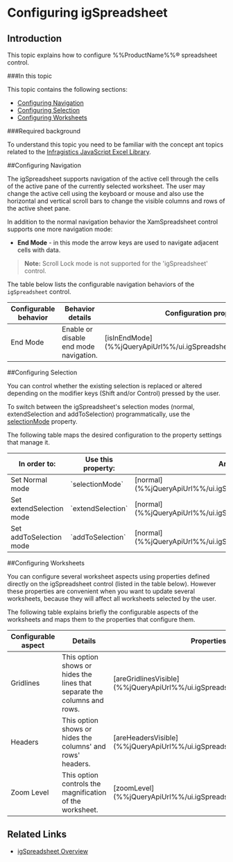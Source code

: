 ﻿<!--
|metadata|
{
    "fileName": "igspreadsheet-configuring",
    "controlName": "igSpreadsheet",
    "tags": [""]
}
|metadata|
-->

# Configuring igSpreadsheet

## Introduction

This topic explains how to configure %%ProductName%%® spreadsheet control.

###In this topic

This topic contains the following sections:

-   [Configuring Navigation](#configuring_navigation)
-   [Configuring Selection](#configuring_selection)
-   [Configuring Worksheets](#configuring_worksheets)

###Required background

To understand this topic you need to be familiar with the concept ant topics related to the [Infragistics JavaScript Excel Library](javascript-excel-library.html).

##<a id="configuring_navigation"></a>Configuring Navigation

The igSpreadsheet supports navigation of the active cell through the cells of the active pane of the currently selected worksheet. The user may change the active cell using the keyboard or mouse and also use the horizontal and vertical scroll bars to change the visible columns and rows of the active sheet pane.

In addition to the normal navigation behavior the XamSpreadsheet control supports one more navigation mode:

 - **End Mode** - in this mode the arrow keys are used to navigate adjacent cells with data.
 
 >**Note:** Scroll Lock mode is not supported for the 'igSpreadsheet' control.
 
 The table below lists the configurable navigation behaviors of the `igSpreadsheet` control.
 
 <table class="table">
	<thead>
		<tr>
			<th>Configurable behavior</th>
			<th>Behavior details</th>
			<th>Configuration properties</th>
		</tr>
	</thead>
	<tbody>
		<tr>
			<td>End Mode</td>
			<td>Enable or disable end mode navigation.</td>
			<td>[isInEndMode](%%jQueryApiUrl%%/ui.igSpreadsheet#options:isInEndMode)</td>
		</tr>
	</tbody>
</table>

##<a id="configuring_selection"></a>Configuring Selection

You can control whether the existing selection is replaced or altered depending on the modifier keys (Shift and/or Control) pressed by the user.

To switch between the igSpreadsheet's selection modes (normal, extendSelection and addToSelection) programmatically, use the [selectionMode](%%jQueryApiUrl%%/ui.igSpreadsheet#options:selectionMode) property.

The following table maps the desired configuration to the property settings that manage it.

<table class="table">
	<thead>
		<tr>
			<th>In order to:</th>
			<th>Use this property:</th>
			<th>And set it to:</th>
		</tr>
	</thead>
	<tbody>
		<tr>
			<td>Set Normal mode</td>
			<td>`selectionMode`</td>
			<td>[normal](%%jQueryApiUrl%%/ui.igSpreadsheet#options:selectionMode)</td>
		</tr>
		<tr>
			<td>Set extendSelection mode</td>
			<td>`extendSelection`</td>
			<td>[normal](%%jQueryApiUrl%%/ui.igSpreadsheet#options:selectionMode)</td>
		</tr>
		<tr>
			<td>Set addToSelection mode</td>
			<td>`addToSelection`</td>
			<td>[normal](%%jQueryApiUrl%%/ui.igSpreadsheet#options:selectionMode)</td>
		</tr>
	</tbody>
</table>

##<a id="configuring_worksheets"></a>Configuring Worksheets

You can configure several worksheet aspects using properties defined directly on the igSpreadsheet control (listed in the table below). However these properties are convenient when you want to update several worksheets, because they will affect all worksheets selected by the user.

The following table explains briefly the configurable aspects of the worksheets and maps them to the properties that configure them.

<table class="table">
	<thead>
		<tr>
			<th>Configurable aspect</th>
			<th>Details</th>
			<th>Properties/Methods</th>
		</tr>
	</thead>
	<tbody>
		<tr>
			<td>Gridlines</td>
			<td>This option shows or hides the lines that separate the columns and rows.</td>
			<td>[areGridlinesVisible](%%jQueryApiUrl%%/ui.igSpreadsheet#options:areGridlinesVisible)</td>
		</tr>
		<tr>
			<td>Headers</td>
			<td>This option shows or hides the columns' and rows' headers.</td>
			<td>[areHeadersVisible](%%jQueryApiUrl%%/ui.igSpreadsheet#options:areHeadersVisible)</td>
		</tr>
		<tr>
			<td>Zoom Level</td>
			<td>This option controls the magnification of the worksheet.</td>
			<td>[zoomLevel](%%jQueryApiUrl%%/ui.igSpreadsheet#options:zoomLevel)</td>
		</tr>
	</tbody>
</table>

## Related Links
-   [igSpreadsheet Overview](igSpreadsheet-Overview.html)

 

 


